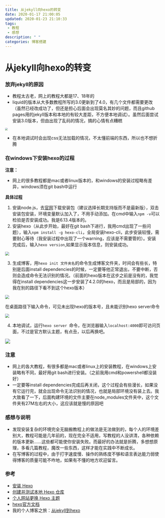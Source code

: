 ```yaml
---
title: 从jekyll向hexo的转变
date: 2020-01-17 21:00:05
updated: 2020-01-23 21:10:33
tags: 
 - 教程
 - 感想
description: " "
categories: 博客搭建
---
```


# 从jekyll向hexo的转变

### 放弃jekyll的原因

- 教程太古老，网上的教程大都是17、18年的
- liquid的版本从大多数教程所写的3.0更新到了4.0，有几个文件都需要更改（虽然已经改成功了，但还是担心后面会出现莫名其妙的问题，而且github pages用的jekyll版本和本地的有较大差距，不方便本地调试）。虽然后面尝试安装3.0版本，但由出现了乱码的情况，搞的心情有点糟糕

<img src="https://raw.githubusercontent.com/jpzhouchina/PicBed/master/img/20200115204054.jpg" style="zoom:50%;" />

- 在本地调试时会出现css无法加载的情况，不太懂前端的东西，所以也不想折腾

### 在windows下安装hexo的过程

**注意：**

- 网上的很多教程都是mac或者linux版本的，和windows的安装过程略有差异，windows须在git bash中运行

**具体过程**

1. 安装node.js，去[官网](https://nodejs.org/en/)下载安装包（建议选择长期支持版而不是最新版），双击安装包安装，环境变量默认加入了，不用手动添加。在cmd中输入```npm -v```可以检验是否安装成功。我是6.13.4版本的。
2. 安装hexo（从此步开始，最好在git bash下进行，我用cmd出现了一些问题），输入```npm install -g hexo-cli```，全局安装hexo-cli，此步安装较慢，需要耐心等待（我安装过程中出现了一个warning，应该是不需要管的）。安装完成后，输入```hexo version```,如果显示版本信息，则安装成功。

<img src="https://raw.githubusercontent.com/jpzhouchina/PicBed/master/img/20200115220511.jpg" style="zoom:80%;" />

3. 生成博客，用```hexo init 文件夹名```的命令生成博客文件夹，时间会有些长，特别是后面install dependencies的时候，一定要等他正常退出，不要中断，否则会造成命令无法识别的情况。（前面的hexo版本在这步之前是没有的，我觉得在install dependencies这一步安装了4.2.0的hexo，而且是局部的，因为我在别的路径下看不到这个hexo版本）

<img src="https://raw.githubusercontent.com/jpzhouchina/PicBed/master/img/20200115220125.jpg" style="zoom: 80%;" />

在桌面路径下输入命令，可见未出现hexo的版本号，且未能识别hexo server命令

<img src="https://raw.githubusercontent.com/jpzhouchina/PicBed/master/img/20200115223121.jpg" style="zoom:80%;" />

4. 本地调试，运行```hexo server ```命令，在浏览器输入```localhost:4000```即可访问页面，不过是官方默认主题，有点丑，以后再换吧。

![](https://raw.githubusercontent.com/jpzhouchina/PicBed/master/img/20200115223524.jpg)

### 注意

- 网上的各大教程，有很多都是mac或者linux上的安装教程，在windows上安装略有不同，最好用git bash进行安装。（之前我用cmd和powershell都没装好）
- 一定要等install dependencies完成后再关闭，这个过程会有些漫长，如果没有它运行完，就会出现命令无法识别的情况，也就是局部环境没有装上去。我大致看了一下，后面构建环境的文件主要在node_modules文件夹中，这个文件夹有27M左右的大小，这应该就是慢的原因吧

### 感想与说明

- 发现安装复杂的环境完全无脑搬教程上的做法是无法做到的，每个人的环境差别大，教程可能是几年前的，现在完全不适用，写教程的人没讲清，各种依赖的版本更新……这些都可能使你安装失败。而最好的办法就是折腾，多想想原理，多看几篇教程，魔改一些东西，这样才能在实践中不断成长。
- 在写博客的过程中，由于打字速度慢、操作的熟练度不够和语言表达能力弱使得博客的质量可能不咋地，如果有不懂的地方欢迎留言。

### 参考

- [安装 Hexo](https://blog.csdn.net/m0_38064214/article/details/84502677)
- [创建并测试本地 Hexo 仓库](https://blog.csdn.net/m0_38064214/article/details/84504870)
- [个人网站更换 Hexo 主题](https://blog.csdn.net/m0_38064214/article/details/84557777)
- [hexo官方文档](https://hexo.io/zh-cn/docs/)
- 我的个人博客之旅：[从jekyll到hexo](https://wordzzzz.github.io/2018/01/10/HEXO/)

